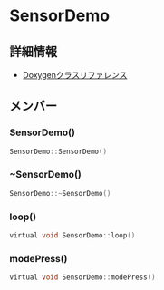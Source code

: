 # SensorDemo



## 詳細情報

- [Doxygenクラスリファレンス](https://lang-ship.com/reference/Arduino/1.8.9/class_sensor_demo.html)

## メンバー

### SensorDemo()



```c
SensorDemo::SensorDemo()
```



### ~SensorDemo()



```c
SensorDemo::~SensorDemo()
```



### loop()



```c
virtual void SensorDemo::loop()
```



### modePress()



```c
virtual void SensorDemo::modePress()
```



